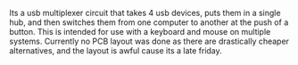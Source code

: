 Its a usb multiplexer circuit that takes 4 usb devices, puts them in a single hub, and then switches them from one computer to another at the push of a button. This is intended for use with a keyboard and mouse on multiple systems. Currently no PCB layout was done as there are drastically cheaper alternatives, and the layout is awful cause its a late friday. 
